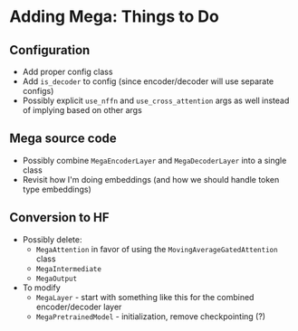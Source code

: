 # Adding Mega: Things to Do

## Configuration
* Add proper config class 
* Add `is_decoder` to config (since encoder/decoder will use separate configs)
* Possibly explicit `use_nffn` and `use_cross_attention` args as well instead of implying based on other args

## Mega source code
* Possibly combine `MegaEncoderLayer` and `MegaDecoderLayer` into a single class
* Revisit how I'm doing embeddings (and how we should handle token type embeddings)

## Conversion to HF
* Possibly delete:
  * `MegaAttention` in favor of using the `MovingAverageGatedAttention` class
  * `MegaIntermediate`
  * `MegaOutput`
* To modify
  * `MegaLayer` - start with something like this for the combined encoder/decoder layer
  * `MegaPretrainedModel` - initialization, remove checkpointing (?)